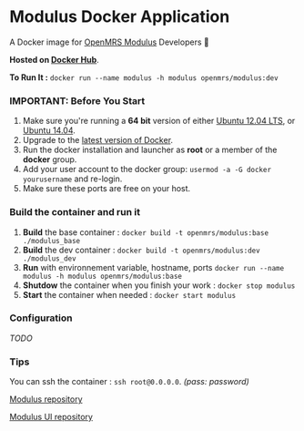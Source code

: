 Modulus Docker Application
============
A Docker image for [OpenMRS Modulus][2] Developers :whale:

**Hosted on [Docker Hub][1]**.

**To Run It :**
`docker run --name modulus -h modulus openmrs/modulus:dev`

### IMPORTANT: Before You Start

1. Make sure you're running a **64 bit** version of either [Ubuntu 12.04 LTS](http://releases.ubuntu.com/precise/),  or [Ubuntu 14.04](http://releases.ubuntu.com/14.04/).
1. Upgrade to the [latest version of Docker](http://docs.docker.io/en/latest/installation/ubuntulinux/).
1. Run the docker installation and launcher as **root** or a member of the **docker** group.
1. Add your user account to the docker group: `usermod -a -G docker yourusername` and re-login.
1. Make sure these ports are free on your host.

### Build the container and run it

1. **Build** the base container : ``docker build -t openmrs/modulus:base ./modulus_base``
1. **Build** the dev container : ``docker build -t openmrs/modulus:dev ./modulus_dev``
2. **Run** with environnement variable, hostname, ports 
`docker run --name modulus -h modulus openmrs/modulus:base`
3. **Shutdow** the container when you finish your work : ``docker stop modulus``
4. **Start** the container when needed : ``docker start modulus``

### Configuration

*TODO*

### Tips

You can ssh the container : ``ssh root@0.0.0.0``. *(pass: password)*

[Modulus repository][4]

[Modulus UI repository][3]

 [1]: https://hub.docker.com/u/openmrs/
 [2]: https://modules.openmrs.org
 [3]: https://github.com/openmrs/openmrs-contrib-modulus-ui.git
 [4]: https://github.com/openmrs/openmrs-contrib-modulus.git
